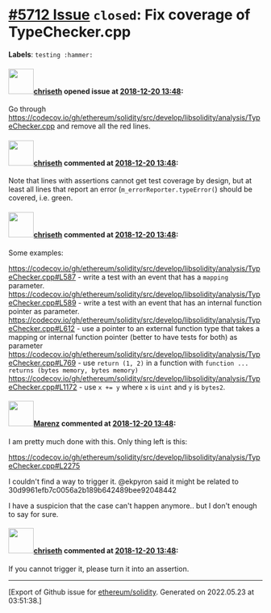 # [\#5712 Issue](https://github.com/ethereum/solidity/issues/5712) `closed`: Fix coverage of TypeChecker.cpp
**Labels**: `testing :hammer:`


#### <img src="https://avatars.githubusercontent.com/u/9073706?v=4" width="50">[chriseth](https://github.com/chriseth) opened issue at [2018-12-20 13:48](https://github.com/ethereum/solidity/issues/5712):

Go through https://codecov.io/gh/ethereum/solidity/src/develop/libsolidity/analysis/TypeChecker.cpp and remove all the red lines.

#### <img src="https://avatars.githubusercontent.com/u/9073706?v=4" width="50">[chriseth](https://github.com/chriseth) commented at [2018-12-20 13:48](https://github.com/ethereum/solidity/issues/5712#issuecomment-460556201):

Note that lines with assertions cannot get test coverage by design, but at least all lines that report an error (`m_errorReporter.typeError(`) should be covered, i.e. green.

#### <img src="https://avatars.githubusercontent.com/u/9073706?v=4" width="50">[chriseth](https://github.com/chriseth) commented at [2018-12-20 13:48](https://github.com/ethereum/solidity/issues/5712#issuecomment-460557585):

Some examples:

 https://codecov.io/gh/ethereum/solidity/src/develop/libsolidity/analysis/TypeChecker.cpp#L587 - write a test with an event that has a `mapping` parameter.
 https://codecov.io/gh/ethereum/solidity/src/develop/libsolidity/analysis/TypeChecker.cpp#L589 - write a test with an event that has an internal function pointer as parameter.
 https://codecov.io/gh/ethereum/solidity/src/develop/libsolidity/analysis/TypeChecker.cpp#L612 - use a pointer to an external function type that takes a mapping or internal function pointer (better to have tests for both) as parameter
 https://codecov.io/gh/ethereum/solidity/src/develop/libsolidity/analysis/TypeChecker.cpp#L769 - use `return (1, 2)` in a function with `function ... returns (bytes memory, bytes memory)`
 https://codecov.io/gh/ethereum/solidity/src/develop/libsolidity/analysis/TypeChecker.cpp#L1172 - use `x += y` where `x` is `uint` and `y` is `bytes2`.

#### <img src="https://avatars.githubusercontent.com/u/424752?u=038e104b849efd16f076b671ef6c46af7073bfa7&v=4" width="50">[Marenz](https://github.com/Marenz) commented at [2018-12-20 13:48](https://github.com/ethereum/solidity/issues/5712#issuecomment-463638301):

I am pretty much done with this. Only thing left is this:

https://codecov.io/gh/ethereum/solidity/src/develop/libsolidity/analysis/TypeChecker.cpp#L2275

I couldn't find a way to trigger it. @ekpyron said it might be related to 30d9961efb7c0056a2b189b642489bee92048442

I have a suspicion that the case can't happen anymore.. but I don't enough to say for sure.

#### <img src="https://avatars.githubusercontent.com/u/9073706?v=4" width="50">[chriseth](https://github.com/chriseth) commented at [2018-12-20 13:48](https://github.com/ethereum/solidity/issues/5712#issuecomment-464774851):

If you cannot trigger it, please turn it into an assertion.


-------------------------------------------------------------------------------



[Export of Github issue for [ethereum/solidity](https://github.com/ethereum/solidity). Generated on 2022.05.23 at 03:51:38.]
